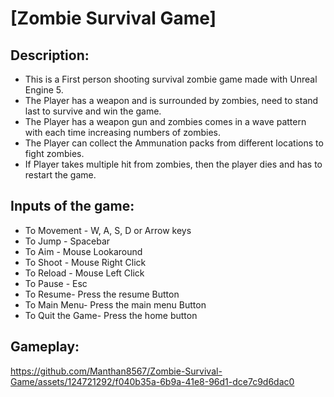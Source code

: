 
# [Zombie Survival Game]

## Description:
- This is a First person shooting survival zombie game made with Unreal Engine 5.
- The Player has a weapon and is surrounded by zombies, need to stand last to survive and win the game.
- The Player has a weapon gun and zombies comes in a wave pattern with each time increasing numbers of zombies.
- The Player can collect the Ammunation packs from different locations to fight zombies.
- If Player takes multiple hit from zombies, then the player dies and has to restart the game.

## Inputs of the game:
- To Movement - W, A, S, D or Arrow keys
- To Jump - Spacebar
- To Aim - Mouse Lookaround
- To Shoot - Mouse Right Click
- To Reload - Mouse Left Click
- To Pause - Esc
- To Resume- Press the resume Button
- To Main Menu- Press the main menu Button
- To Quit the Game- Press the home button

## Gameplay:

https://github.com/Manthan8567/Zombie-Survival-Game/assets/124721292/f040b35a-6b9a-41e8-96d1-dce7c9d6dac0



